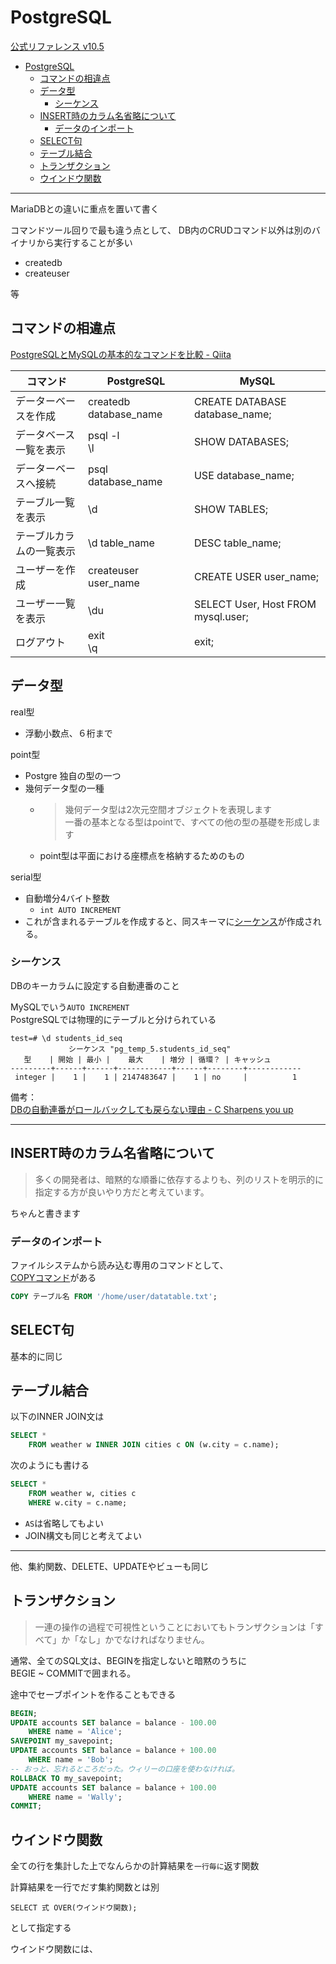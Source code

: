 # PostgreSQL

[公式リファレンス v10.5](https://www.postgresql.jp/document/10/html/index.html)

- [PostgreSQL](#postgresql)
  - [コマンドの相違点](#%E3%82%B3%E3%83%9E%E3%83%B3%E3%83%89%E3%81%AE%E7%9B%B8%E9%81%95%E7%82%B9)
  - [データ型](#%E3%83%87%E3%83%BC%E3%82%BF%E5%9E%8B)
    - [シーケンス](#%E3%82%B7%E3%83%BC%E3%82%B1%E3%83%B3%E3%82%B9)
  - [INSERT時のカラム名省略について](#insert%E6%99%82%E3%81%AE%E3%82%AB%E3%83%A9%E3%83%A0%E5%90%8D%E7%9C%81%E7%95%A5%E3%81%AB%E3%81%A4%E3%81%84%E3%81%A6)
    - [データのインポート](#%E3%83%87%E3%83%BC%E3%82%BF%E3%81%AE%E3%82%A4%E3%83%B3%E3%83%9D%E3%83%BC%E3%83%88)
  - [SELECT句](#select%E5%8F%A5)
  - [テーブル結合](#%E3%83%86%E3%83%BC%E3%83%96%E3%83%AB%E7%B5%90%E5%90%88)
  - [トランザクション](#%E3%83%88%E3%83%A9%E3%83%B3%E3%82%B6%E3%82%AF%E3%82%B7%E3%83%A7%E3%83%B3)
  - [ウインドウ関数](#%E3%82%A6%E3%82%A4%E3%83%B3%E3%83%89%E3%82%A6%E9%96%A2%E6%95%B0)

----

MariaDBとの違いに重点を置いて書く

コマンドツール回りで最も違う点として、
DB内のCRUDコマンド以外は別のバイナリから実行することが多い

- createdb
- createuser

等

## コマンドの相違点

[PostgreSQLとMySQLの基本的なコマンドを比較 - Qiita](https://qiita.com/pugiemonn/items/75870ece3c8476bcb1c8)

|コマンド|PostgreSQL|MySQL
|-|-|-|
データーベースを作成|createdb database_name | CREATE DATABASE database_name;
データベース一覧を表示|psql -l<br>\l | SHOW DATABASES;
データーベースへ接続 | psql database_name | USE database_name;
テーブル一覧を表示 | \d | SHOW TABLES;
テーブルカラムの一覧表示 | \d table_name | DESC table_name;
ユーザーを作成 | createuser user_name | CREATE USER user_name;
ユーザー一覧を表示 | \du | SELECT User, Host FROM mysql.user;
ログアウト | exit <br>\q | exit;

## データ型

real型
- 浮動小数点、６桁まで

point型
- Postgre 独自の型の一つ
- 幾何データ型の一種
  - >幾何データ型は2次元空間オブジェクトを表現します  
     一番の基本となる型はpointで、すべての他の型の基礎を形成します
  - point型は平面における座標点を格納するためのもの

serial型
- 自動増分4バイト整数
  - `int AUTO INCREMENT`
- これが含まれるテーブルを作成すると、同スキーマに[シーケンス](#シーケンス)が作成される。

### シーケンス

DBのキーカラムに設定する自動連番のこと

MySQLでいう`AUTO INCREMENT`  
PostgreSQLでは物理的にテーブルと分けられている

```
test=# \d students_id_seq
             シーケンス "pg_temp_5.students_id_seq"
   型    | 開始 | 最小 |    最大    | 増分 | 循環？ | キャッシュ
---------+------+------+------------+------+--------+------------
 integer |    1 |    1 | 2147483647 |    1 | no     |          1
```

備考：  
[DBの自動連番がロールバックしても戻らない理由 - C Sharpens you up](http://cs.hatenablog.jp/entry/2014/03/14/103358)

----

## INSERT時のカラム名省略について

>多くの開発者は、暗黙的な順番に依存するよりも、列のリストを明示的に指定する方が良いやり方だと考えています。

ちゃんと書きます

### データのインポート

ファイルシステムから読み込む専用のコマンドとして、  
[COPYコマンド](https://www.postgresql.jp/document/10/html/sql-copy.html)がある

```sql
COPY テーブル名 FROM '/home/user/datatable.txt';
```

<!-- TODO COPYコマンドについてkwsk -->

## SELECT句

基本的に同じ

## テーブル結合

以下のINNER JOIN文は

```sql
SELECT *
    FROM weather w INNER JOIN cities c ON (w.city = c.name);
```

次のようにも書ける

```sql
SELECT *
    FROM weather w, cities c
    WHERE w.city = c.name;
```

- `AS`は省略してもよい
- JOIN構文も同じと考えてよい

----

他、集約関数、DELETE、UPDATEやビューも同じ

## トランザクション

>一連の操作の過程で可視性ということにおいてもトランザクションは「すべて」か「なし」かでなければなりません。

通常、全てのSQL文は、BEGINを指定しないと暗黙のうちに  
BEGIE ~ COMMITで囲まれる。

途中でセーブポイントを作ることもできる

```sql
BEGIN;
UPDATE accounts SET balance = balance - 100.00
    WHERE name = 'Alice';
SAVEPOINT my_savepoint;
UPDATE accounts SET balance = balance + 100.00
    WHERE name = 'Bob';
-- おっと、忘れるところだった。ウィリーの口座を使わなければ。
ROLLBACK TO my_savepoint;
UPDATE accounts SET balance = balance + 100.00
    WHERE name = 'Wally';
COMMIT;
```

## ウインドウ関数

全ての行を集計した上でなんらかの計算結果を`一行毎に`返す関数

計算結果を一行でだす集約関数とは別

```
SELECT 式 OVER(ウインドウ関数);
```

として指定する

ウインドウ関数には、